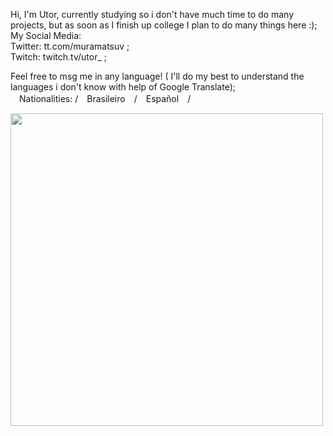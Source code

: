 Hi, I'm Utor, currently studying so i don't have much time to do many projects, but as soon as I finish up college I plan to do many things here :);
   <br>My Social Media: 
<br>Twitter: tt.com/muramatsuv ;
<br>Twitch: twitch.tv/utor_ ;

Feel free to msg me in any language! ( I'll do my best to understand the languages i don't know with help of Google Translate);
<br>　Nationalities: /　Brasileiro　/　Español　/

<div>
   <img height=500px src="https://github-readme-stats.vercel.app/api?username=Utor220&count_private=true&show_icons=true&theme=tokyonight">
   <img height=500px ser="https://github-readme-stats.vercel.app/api/top-langs/?username=Utor220&langs_count=10&layout=compact">
</div>
